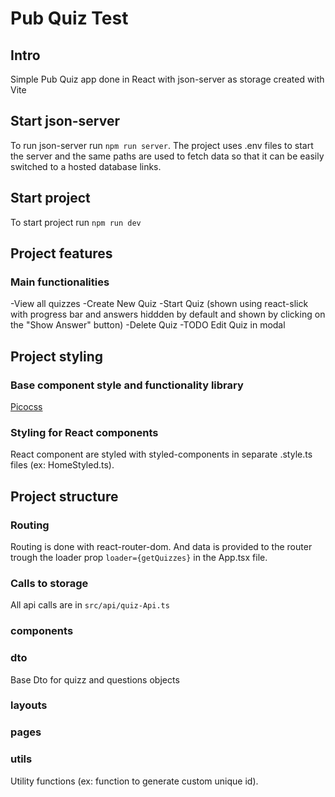 # Pub Quiz Test

## Intro

Simple Pub Quiz app done in React with json-server as storage created with Vite

## Start json-server

To run json-server run `npm run server`.
The project uses .env files to start the server and the same paths are used to fetch data so that it can be easily switched to a hosted database links.

## Start project

To start project run `npm run dev`

## Project features

### Main functionalities

-View all quizzes
-Create New Quiz
-Start Quiz (shown using react-slick with progress bar and answers hiddden by default and shown by clicking on the "Show Answer" button)
-Delete Quiz
-TODO Edit Quiz in modal

## Project styling

### Base component style and functionality library

[Picocss](https://picocss.com/)

### Styling for React components

React component are styled with styled-components in separate .style.ts files (ex: HomeStyled.ts).

## Project structure

### Routing

Routing is done with react-router-dom.
And data is provided to the router trough the loader prop `loader={getQuizzes}` in the App.tsx file.

### Calls to storage

All api calls are in `src/api/quiz-Api.ts`

### components

### dto

Base Dto for quizz and questions objects

### layouts

### pages

### utils

Utility functions (ex: function to generate custom unique id).
